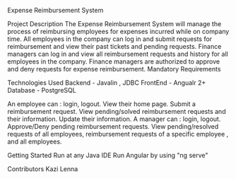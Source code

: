 Expense Reimbursement System

Project Description
The Expense Reimbursement System will manage the process of reimbursing employees for expenses incurred while on company time. 
All employees in the company can log in and submit requests for reimbursement and view their past tickets and pending requests. 
Finance managers can log in and view all reimbursement requests and history for all employees in the company. 
Finance managers are authorized to approve and deny requests for expense reimbursement. Mandatory Requirements 

Technologies Used
Backend - Javalin , JDBC
FrontEnd - Angualr 2+
Database -  PostgreSQL


An employee can :
login, logout.
View their home page.
Submit a reimbursement request.
View pending/solved reimbursement requests and their information.
Update their information.
A manager can :
login, logout.
Approve/Deny pending reimbursement requests.
View pending/resolved requests of all employees, reimbursement requests of a specific employee , and all employees.

Getting Started
Run at any Java IDE
Run Angular by using "ng serve"

Contributors
Kazi Lenna
